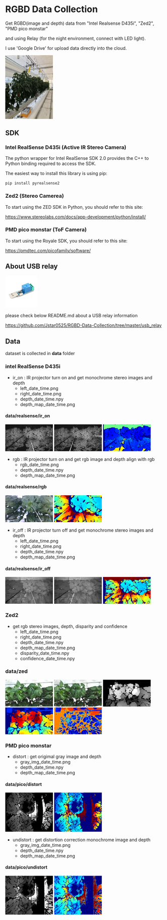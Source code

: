 # RGBD Data Collection
Get RGBD(image and depth) data from "Intel Realsense D435i", "Zed2", "PMD pico monstar" 

and using Relay (for the night environment, connect with LED light).

I use 'Google Drive' for upload data directly into the cloud.

<img src="docs/img/camera_setting.jpg" width="30%" height="30%"></img>

## SDK

### Intel RealSense D435i (Active IR Stereo Camera)

The python wrapper for Intel RealSense SDK 2.0 provides the C++ to Python binding required to access the SDK.

The easiest way to install this library is using pip:
```
pip install pyrealsense2
```

### Zed2 (Stereo Camerea)

To start using the ZED SDK in Python, you should refer to this site:

https://www.stereolabs.com/docs/app-development/python/install/


### PMD pico monstar (ToF Camera)

To start using the Royale SDK, you should refer to this site:

https://pmdtec.com/picofamily/software/

## About USB relay

<img src="docs/relay/usb_relay.jpg" width="20%" height="20%"></img>

please check below README.md about a USB relay information

https://github.com/Jstar0525/RGBD-Data-Collection/tree/master/usb_relay

## Data

dataset is collected in **data** folder

### intel RealSense D435i

* ir_on : IR projector turn on and get monochrome stereo images and depth
  * left_date_time.png
  * right_date_time.png
  * depth_date_time.npy
  * depth_map_date_time.png
#### data/realsense/ir_on
<img src="data/realsense/ir_on/left_20200819_235924.png" width="30%" height="30%"></img> <img src="data/realsense/ir_on/right_20200819_235924.png" width="30%" height="30%"></img> <img src="data/realsense/ir_on/depth_map_20200819_235924.png" width="30%" height="30%"></img>

* rgb : IR projector turn on and get rgb image and depth align with rgb
  * rgb_date_time.png
  * depth_date_time.npy
  * depth_map_date_time.png
#### data/realsense/rgb
<img src="data/realsense/rgb/rgb_20200910_142443.png" width="30%" height="30%"> <img src="data/realsense/rgb/depth_map_20200910_142443.png" width="30%" height="30%">

* ir_off : IR projector turn off and get monochrome stereo images and depth
  * left_date_time.png
  * right_date_time.png
  * depth_date_time.npy
  * depth_map_date_time.png
#### data/realsense/ir_off
<img src="data/realsense/ir_off/left_20200910_142445.png" width="30%" height="30%"></img> <img src="data/realsense/ir_off/right_20200910_142445.png" width="30%" height="30%"></img> <img src="data/realsense/ir_off/depth_map_20200910_142445.png" width="30%" height="30%"></img>

### Zed2

* get rgb stereo images, depth, disparity and confidence
  * left_date_time.png
  * right_date_time.png
  * depth_date_time.npy
  * depth_map_date_time.png
  * disparity_date_time.npy
  * confidence_date_time.npy

### data/zed
<img src="data/zed/left_20200910_142449.png" width="30%" height="30%"></img> <img src="data/zed/right_20200910_142449.png" width="30%" height="30%"></img> <img src="data/zed/depth_map_20200910_142449.png" width="30%" height="30%"></img>
<img src="data/zed/disparity_map_20200910_142449.png" width="30%" height="30%"></img> <img src="data/zed/confidence_map_20200910_142449.png" width="30%" height="30%"></img>

### PMD pico monstar

* distort : get origimal gray image and depth
  * gray_img_date_time.png
  * depth_date_time.npy
  * depth_map_date_time.png
#### data/pico/distort
<img src="data/pico/distort/gray_img_20200910_142450.png" width="30%" height="30%"></img> <img src="data/pico/distort/depth_map_20200910_142450.png" width="30%" height="30%"></img>  

* undistort : get distortion correction monochrome image and depth
  * gray_img_date_time.png
  * depth_date_time.npy
  * depth_map_date_time.png
#### data/pico/undistort
<img src="data/pico/undistort/gray_img_20200910_142450.png" width="30%" height="30%"></img> <img src="data/pico/undistort/depth_map_20200910_142450.png" width="30%" height="30%"></img>
